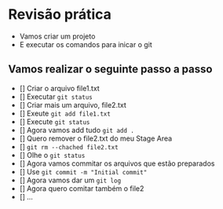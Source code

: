 # Revisão prática

- Vamos criar um projeto
- E executar os comandos para inicar o git

## Vamos realizar o seguinte passo a passo

- [] Criar o arquivo file1.txt
- [] Executar `git status`
- [] Criar mais um arquivo, file2.txt
- [] Exeute `git add file1.txt`
- [] Execute `git status`
- [] Agora vamos add tudo `git add .`
- [] Quero remover o file2.txt do meu Stage Area
- [] `git rm --chached file2.txt`
- [] Olhe o `git status`
- [] Agora vamos commitar os arquivos que estão preparados
- [] Use `git commit -m "Initial commit"`
- [] Agora vamos dar um `git log`
- [] Agora quero comitar também o file2
- [] ...
